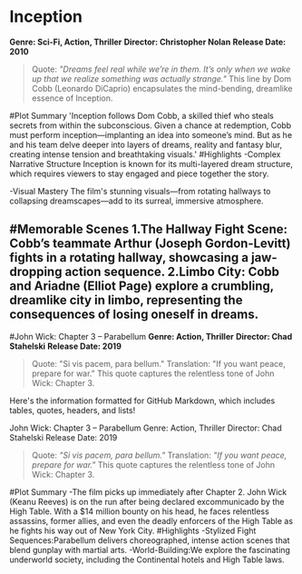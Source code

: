 # Inception
**Genre: Sci-Fi, Action, Thriller**
**Director: Christopher Nolan**
**Release Date: 2010**
>Quote: *"Dreams feel real while we’re in them. It’s only when we wake up that we realize something was actually strange."* This line by Dom Cobb (Leonardo DiCaprio) encapsulates the mind-bending, dreamlike essence of Inception.
>
#Plot Summary
'Inception follows Dom Cobb, a skilled thief who steals secrets from within the subconscious. Given a chance at redemption, Cobb must perform inception—implanting an idea into someone’s mind. But as he and his team delve deeper into layers of dreams, reality and fantasy blur, creating intense tension and breathtaking visuals.'
#Highlights
-Complex Narrative Structure
Inception is known for its multi-layered dream structure, which requires viewers to stay engaged and piece together the story.

-Visual Mastery
The film's stunning visuals—from rotating hallways to collapsing dreamscapes—add to its surreal, immersive atmosphere.

#Memorable Scenes
1.The Hallway Fight Scene: Cobb’s teammate Arthur (Joseph Gordon-Levitt) fights in a rotating hallway, showcasing a jaw-dropping action sequence.
2.Limbo City: Cobb and Ariadne (Elliot Page) explore a crumbling, dreamlike city in limbo, representing the consequences of losing oneself in dreams.
---
#John Wick: Chapter 3 – Parabellum
**Genre: Action, Thriller**
**Director: Chad Stahelski**
**Release Date: 2019**
>Quote: "Si vis pacem, para bellum."
Translation: "If you want peace, prepare for war."
This quote captures the relentless tone of John Wick: Chapter 3.
>

Here's the information formatted for GitHub Markdown, which includes tables, quotes, headers, and lists!

John Wick: Chapter 3 – Parabellum
Genre: Action, Thriller
Director: Chad Stahelski
Release Date: 2019

>Quote: *"Si vis pacem, para bellum."*
Translation: *"If you want peace, prepare for war."*
This quote captures the relentless tone of John Wick: Chapter 3.
>
#Plot Summary
-The film picks up immediately after Chapter 2. John Wick (Keanu Reeves) is on the run after being declared excommunicado by the High Table. With a $14 million bounty on his head, he faces relentless assassins, former allies, and even the deadly enforcers of the High Table as he fights his way out of New York City.
#Highlights
-Stylized Fight Sequences:Parabellum delivers choreographed, intense action scenes that blend gunplay with martial arts.
-World-Building:We explore the fascinating underworld society, including the Continental hotels and High Table laws.
